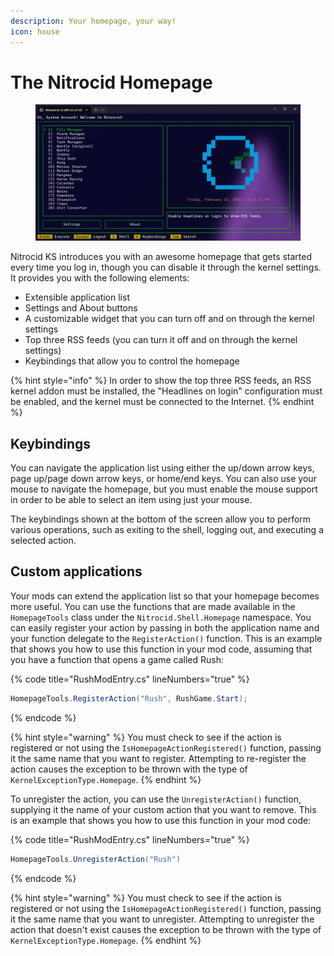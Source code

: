 ```yaml
---
description: Your homepage, your way!
icon: house
---
```


# The Nitrocid Homepage

<figure><img src="../../.gitbook/assets/image (169).png" alt=""><figcaption></figcaption></figure>

Nitrocid KS introduces you with an awesome homepage that gets started every time you log in, though you can disable it through the kernel settings. It provides you with the following elements:

* Extensible application list
* Settings and About buttons
* A customizable widget that you can turn off and on through the kernel settings
* Top three RSS feeds (you can turn it off and on through the kernel settings)
* Keybindings that allow you to control the homepage

{% hint style="info" %}
In order to show the top three RSS feeds, an RSS kernel addon must be installed, the "Headlines on login" configuration must be enabled, and the kernel must be connected to the Internet.
{% endhint %}

## Keybindings

You can navigate the application list using either the up/down arrow keys, page up/page down arrow keys, or home/end keys. You can also use your mouse to navigate the homepage, but you must enable the mouse support in order to be able to select an item using just your mouse.

The keybindings shown at the bottom of the screen allow you to perform various operations, such as exiting to the shell, logging out, and executing a selected action.

## Custom applications

Your mods can extend the application list so that your homepage becomes more useful. You can use the functions that are made available in the `HomepageTools` class under the `Nitrocid.Shell.Homepage` namespace. You can easily register your action by passing in both the application name and your function delegate to the `RegisterAction()` function. This is an example that shows you how to use this function in your mod code, assuming that you have a function that opens a game called Rush:

{% code title="RushModEntry.cs" lineNumbers="true" %}
```csharp
HomepageTools.RegisterAction("Rush", RushGame.Start);
```
{% endcode %}

{% hint style="warning" %}
You must check to see if the action is registered or not using the `IsHomepageActionRegistered()` function, passing it the same name that you want to register. Attempting to re-register the action causes the exception to be thrown with the type of `KernelExceptionType.Homepage`.
{% endhint %}

To unregister the action, you can use the `UnregisterAction()` function, supplying it the name of your custom action that you want to remove. This is an example that shows you how to use this function in your mod code:

{% code title="RushModEntry.cs" lineNumbers="true" %}
```csharp
HomepageTools.UnregisterAction("Rush")
```
{% endcode %}

{% hint style="warning" %}
You must check to see if the action is registered or not using the `IsHomepageActionRegistered()` function, passing it the same name that you want to unregister. Attempting to unregister the action that doesn't exist causes the exception to be thrown with the type of `KernelExceptionType.Homepage`.
{% endhint %}
